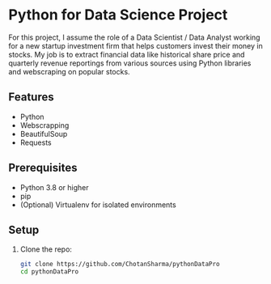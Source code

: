 # Python for Data Science Project

For this project, I assume the role of a Data Scientist / Data Analyst working for a new startup investment firm that helps customers invest their money in stocks. My job is to extract financial data like historical share price and quarterly revenue reportings from various sources using Python libraries and webscraping on popular stocks. 

## Features
- Python
- Webscrapping
- BeautifulSoup
- Requests

## Prerequisites
- Python 3.8 or higher
- pip
- (Optional) Virtualenv for isolated environments

## Setup
1. Clone the repo:
   ```bash
   git clone https://github.com/ChotanSharma/pythonDataPro
   cd pythonDataPro